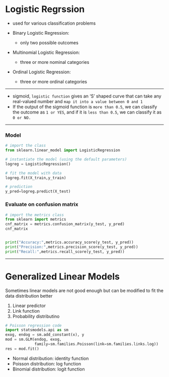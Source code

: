 # Logistic Regrssion

- used for various classification problems 

- Binary Logistic Regression:
    - only two possible outcomes
- Multinomial Logistic Regression:
    - three or more nominal categories
- Ordinal Logistic Regression:
    - three or more ordinal categories
---
- sigmoid, `logistic function` gives an ‘S’ shaped curve that can take any real-valued number and `map it into a value between 0 and 1`
- If the output of the sigmoid function is `more than 0.5`, we can classify the outcome as `1 or YES`, and if it is `less than 0.5`, we can classify it as `0 or NO.`
---
### Model
```python
# import the class
from sklearn.linear_model import LogisticRegression

# instantiate the model (using the default parameters)
logreg = LogisticRegression()

# fit the model with data
logreg.fit(X_train,y_train)

# prediction
y_pred=logreg.predict(X_test)
```
### Evaluate on confusion matrix
```python
# import the metrics class
from sklearn import metrics
cnf_matrix = metrics.confusion_matrix(y_test, y_pred)
cnf_matrix


print("Accuracy:",metrics.accuracy_score(y_test, y_pred))
print("Precision:",metrics.precision_score(y_test, y_pred))
print("Recall:",metrics.recall_score(y_test, y_pred))
```
---
# Generalized Linear Models
Sometimes linear models are not good enough but can be modified to fit the data distribution better
1. Linear predictor
2. Link function
3. Probability distributino

```python
# Poisson regression code
import statsmodels.api as sm
exog, endog = sm.add_constant(x), y
mod = sm.GLM(endog, exog,
             family=sm.families.Poisson(link=sm.families.links.log))
res = mod.fit()
```
- Normal distribution: identity function
- Poisson distribution: log function
- Binomial distribution: logit function